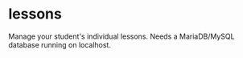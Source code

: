 # lessons
Manage your student's individual lessons. Needs a MariaDB/MySQL database running on localhost.
